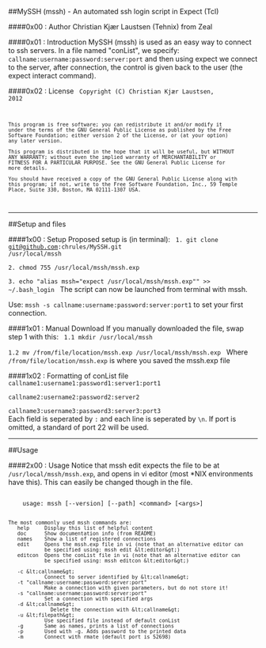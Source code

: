 ##MySSH (mssh) - An automated ssh login script in Expect (Tcl)

####0x00 :                Author
Christian Kjær Laustsen (Tehnix) from Zeal

####0x01 :                Introduction
MySSH (mssh) is used as an easy way to connect to ssh servers. In a file named "conList", we specify: `callname:username:password:server:port` and then using expect we connect to the server, after connection, the control is given back to the user (the expect interact command).

####0x02 :                 License
<code>
    Copyright (C) Christian Kjær Laustsen, 2012 

    This program is free software; you can redistribute it and/or modify it 
    under the terms of the GNU General Public License as published by the Free 
    Software Foundation; either version 2 of the License, or (at your option) 
    any later version.

    This program is distributed in the hope that it will be useful, but WITHOUT 
    ANY WARRANTY; without even the implied warranty of MERCHANTABILITY or 
    FITNESS FOR A PARTICULAR PURPOSE. See the GNU General Public License for 
    more details.

    You should have received a copy of the GNU General Public License along with 
    this program; if not, write to the Free Software Foundation, Inc., 59 Temple 
    Place, Suite 330, Boston, MA 02111-1307 USA.
</code>

- - -

##Setup and files

####1x00 :                Setup
Proposed setup is (in terminal):
<code>
    1. git clone git@github.com:chrules/MySSH.git /usr/local/mssh             
    2. chmod 755 /usr/local/mssh/mssh.exp                                     
    3. echo "alias mssh=\"expect /usr/local/mssh/mssh.exp\"" >> ~/.bash_login
</code>
The script can now be launched from terminal with mssh.

Use: `mssh -s callname:username:password:server:port1` to set your first connection.                                                 
                                                                              
####1x01 :                Manual Download
If you manually downloaded the file, swap step 1 with this:
<code>
    1.1 mkdir /usr/local/mssh                                                     
    1.2 mv /from/file/location/mssh.exp /usr/local/mssh/mssh.exp
</code>
Where `/from/file/location/mssh.exp` is where you saved the mssh.exp file

####1x02 :                Formatting of conList file
<code>
    callname1:username1:password1:server1:port1                                   
    callname2:username2:password2:server2                                         
    callname3:username3:password3:server3:port3
</code>                                                                              
Each field is seperated by `:` and each line is seperated by `\n`.
If port is omitted, a standard of port 22 will be used.

- - -

##Usage

####2x00 :                Usage
Notice that mssh edit expects the file to be at `/usr/local/mssh/mssh.exp`, and opens in vi editor (most *NIX environments have this). This can easily be changed though in the file.

<code>
    usage: mssh [--version] [--path] &lt;command&gt; [&lt;args&gt;]

    The most commonly used mssh commands are:
       help     Display this list of helpful content
       doc      Show documentation info (from README)
       names    Show a list of registered connections
       edit     Opens the mssh.exp file in vi (note that an alternative editor can
                be specified using: mssh edit &lt;editor&gt;)                           
       editcon  Opens the conList file in vi (note that an alternative editor can 
                be specified using: mssh editcon &lt;editor&gt;)                        
                                                                              
       -c &lt;callname&gt;                                                              
                Connect to server identified by &lt;callname&gt;                        
       -t "callname:username:password:server:port"                                
                Make a connection with given parameters, but do not store it!     
       -s "callname:username:password:server:port"                                
                Set a connection with specified args                              
       -d &lt;callname&gt;                                                              
                  Delete the connection with &lt;callname&gt;                           
       -u &lt;filepath&gt;                                                              
                Use specified file instead of default conList                     
       -g       Same as names, prints a list of connections
       -p       Used with -g. Adds password to the printed data
       -m       Connect with rmate (default port is 52698)
</code>